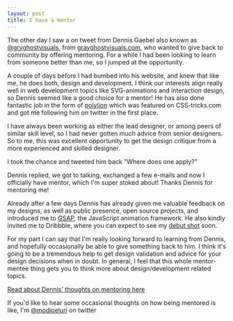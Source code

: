 ```yaml
---
layout: post
title: I have a mentor
---
```


The other day I saw a on tweet from Dennis Gaebel also known as <a href="https://twitter.com/gryghostvisuals">@gryghostvisuals</a>, from  <a href="http://grayghostvisuals.com">grayghostvisuals.com</a>, who wanted to give back to community by offering mentoring. For a while I had been looking to learn from someone better than me, so I jumped at the opportunity.

A couple of days before I had bumbed into his website, and knew that like me, he does both, design and development. I think our interests align really well in web development topics like SVG-animations and interaction design, so Dennis seemed like a good choice for a mentor! He has also done fantastic job in the form of <a href="https://css-tricks.com/polylion/">polylion</a> which was featured on CSS-tricks.com and got me following him on twitter in the first place.

I have always been working as either the lead designer, or among peers of similar skill level, so I had never gotten much advice from senior designers. So to me, this was excellent opportunity to get the design critique from a more experienced and skilled designer.

I took the chance and tweeted him back "Where does one apply?"

Dennis replied, we got to talking, exchanged a few e-mails and now I officially have mentor, which I'm super stoked about! Thanks Dennis for mentoring me!

Already after a few days Dennis has already given me valuable feedback on my designs, as well as public presence, open source projects, and introduced me to <a href="http://greensock.com/gsap">GSAP</a>, the JavaScript animation framework. He also kindly invited me to Dribbble, where you can expect to see my <a href="http://dribbble.com/modipeluri">debut shot</a> soon.

For my part I can say that I'm really looking forward to learning from Dennis, and hopefully occasionally be able to give something back to him. I think it's going to be a tremendous help to get design validation and advice for your design decisions when in doubt. In general, I feel that this whole mentor-mentee thing gets you to think more about design/development related topics.

<a href="http://blog.grayghostvisuals.com/advice/mentoring/">Read about Dennis' thoughts on mentoring here</a>

If you'd like to hear some occasional thoughts on how being mentored is like, I'm <a href="http://twitter.com/modipeluri">@modipeluri</a> on twitter

